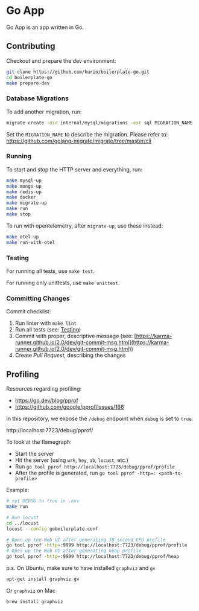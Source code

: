 # Go App

Go App is an app written in Go.

## Contributing

Checkout and prepare the dev environment:

```bash
git clone https://github.com/kurio/boilerplate-go.git
cd boilerplate-go
make prepare-dev
```

### Database Migrations

To add another migration, run:

```bash
migrate create -dir internal/mysql/migrations -ext sql MIGRATION_NAME
```

Set the `MIGRATION_NAME` to describe the migration.
Please refer to: https://github.com/golang-migrate/migrate/tree/master/cli

### Running

To start and stop the HTTP server and everything, run:

```bash
make mysql-up
make mongo-up
make redis-up
make docker
make migrate-up
make run
make stop
```

To run with opentelemetry, after `migrate-up`, use these instead:

```bash
make otel-up
make run-with-otel
```

### Testing

For running all tests, use `make test`.

For running only unittests, use `make unittest`.

### Committing Changes

Commit checklist:

1. Run linter with `make lint`
2. Run all tests (see: [Testing](#Testing))
3. Commit with proper, descriptive message (see: [https://karma-runner.github.io/2.0/dev/git-commit-msg.html](https://karma-runner.github.io/2.0/dev/git-commit-msg.html))
4. Create *Pull Request*, describing the changes

## Profiling

Resources regarding profiling:

* https://go.dev/blog/pprof
* https://github.com/google/pprof/issues/166

In this repository, we expose the `/debug` endpoint when `debug` is set to `true`.

http://localhost:7723/debug/pprof/

To look at the flamegraph:

* Start the server
* Hit the server (using `wrk`, `hey`, `ab`, `locust`, etc.)
* Run `go tool pprof http://localhost:7723/debug/pprof/profile`
* After the profile is generated, run `go tool pprof -http=: <path-to-profile>`

Example:

```bash
# set DEBUG to true in .env
make run

# Run locust
cd ../locust
locust --config goboilerplate.conf

# Open up the Web UI after generating 30-second CPU profile
go tool pprof -http=:9999 http://localhost:7723/debug/pprof/profile
# Open up the Web UI after generating heap profile
go tool pprof -http=:9999 http://localhost:7723/debug/pprof/heap
```

p.s. On Ubuntu, make sure to have installed `graphviz` and `gv`

```bash
apt-get install graphviz gv
```

Or `graphviz` on Mac

```bash
brew install graphviz
```
